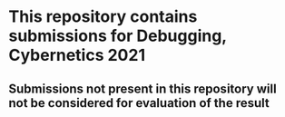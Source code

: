 # This repository contains submissions for Debugging, Cybernetics 2021

## Submissions not present in this repository will not be considered for evaluation of the result